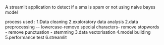 A streamlit application to detect if a sms is spam or not using naive bayes model 

process used :
1.Data cleaning
2.exploratory data analysis
2.data preprocessing -- lowercase-remove special characters- remove stopwords - remove punctuation - stemming
3.data vectorisation
4.model building
5.performance test
6.streamlit
